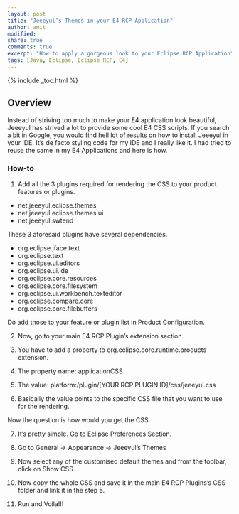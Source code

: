 ```yaml
---
layout: post
title: "Jeeeyul’s Themes in your E4 RCP Application"
author: amit
modified:
share: true
comments: true
excerpt: "How to apply a gorgeous look to your Eclipse RCP Application"
tags: [Java, Eclipse, Eclipse RCP, E4]
---
```


{% include _toc.html %}

## Overview

Instead of striving too much to make your E4 application look beautiful, Jeeeyul has strived a lot to provide some cool E4 CSS scripts. If you search a bit in Google, you would find hell lot of results on how to install Jeeeyul in your IDE. It’s de facto styling code for my IDE and I really like it. I had tried to reuse the same in my E4 Applications and here is how.

### How-to

1. Add all the 3 plugins required for rendering the CSS to your product features or plugins.

* net.jeeeyul.eclipse.themes
* net.jeeeyul.eclipse.themes.ui
* net.jeeeyul.swtend

These 3 aforesaid plugins have several dependencies.

* org.eclipse.jface.text
* org.eclipse.text
* org.eclipse.ui.editors
* org.eclipse.ui.ide
* org.eclipse.core.resources
* org.eclipse.core.filesystem
* org.eclipse.ui.workbench.texteditor
* org.eclipse.compare.core
* org.eclipse.core.filebuffers

Do add those to your feature or plugin list in Product Configuration.

2. Now, go to your main E4 RCP Plugin’s extension section.

3. You have to add a property to org.eclipse.core.runtime.products extension.

4. The property name: applicationCSS

5. The value: platform:/plugin/[YOUR RCP PLUGIN ID]/css/jeeeyul.css

6. Basically the value points to the specific CSS file that you want to use for the rendering.

Now the question is how would you get the CSS.

7. It’s pretty simple. Go to Eclipse Preferences Section.

8. Go to General -> Appearance -> Jeeeyul’s Themes

9. Now select any of the customised default themes and from the toolbar, click on Show CSS

10. Now copy the whole CSS and save it in the main E4 RCP Plugins’s CSS folder and link it in the step 5.

11. Run and Voila!!!
